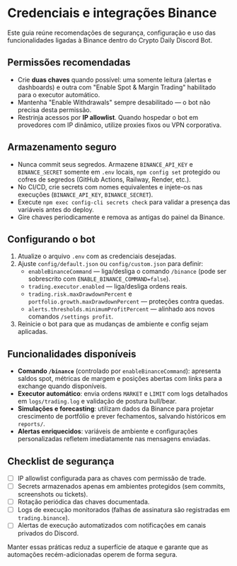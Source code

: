 # Credenciais e integrações Binance

Este guia reúne recomendações de segurança, configuração e uso das funcionalidades ligadas à Binance dentro do Crypto Daily Discord Bot.

## Permissões recomendadas

- Crie **duas chaves** quando possível: uma somente leitura (alertas e dashboards) e outra com "Enable Spot & Margin Trading" habilitado para o executor automático.
- Mantenha "Enable Withdrawals" sempre desabilitado — o bot não precisa desta permissão.
- Restrinja acessos por **IP allowlist**. Quando hospedar o bot em provedores com IP dinâmico, utilize proxies fixos ou VPN corporativa.

## Armazenamento seguro

- Nunca commit seus segredos. Armazene `BINANCE_API_KEY` e `BINANCE_SECRET` somente em `.env` locais, `npm config set` protegido ou cofres de segredos (GitHub Actions, Railway, Render, etc.).
- No CI/CD, crie secrets com nomes equivalentes e injete-os nas execuções (`BINANCE_API_KEY`, `BINANCE_SECRET`).
- Execute `npm exec config-cli secrets check` para validar a presença das variáveis antes do deploy.
- Gire chaves periodicamente e remova as antigas do painel da Binance.

## Configurando o bot

1. Atualize o arquivo `.env` com as credenciais desejadas.
2. Ajuste `config/default.json` ou `config/custom.json` para definir:
   - `enableBinanceCommand` — liga/desliga o comando `/binance` (pode ser sobrescrito com `ENABLE_BINANCE_COMMAND=false`).
   - `trading.executor.enabled` — liga/desliga ordens reais.
   - `trading.risk.maxDrawdownPercent` e `portfolio.growth.maxDrawdownPercent` — proteções contra quedas.
   - `alerts.thresholds.minimumProfitPercent` — alinhado aos novos comandos `/settings profit`.
3. Reinicie o bot para que as mudanças de ambiente e config sejam aplicadas.

## Funcionalidades disponíveis

- **Comando `/binance`** (controlado por `enableBinanceCommand`): apresenta saldos spot, métricas de margem e posições abertas com links para a exchange quando disponíveis.
- **Executor automático**: envia ordens `MARKET` e `LIMIT` com logs detalhados em `logs/trading.log` e validação de postura bull/bear.
- **Simulações e forecasting**: utilizam dados da Binance para projetar crescimento de portfólio e prever fechamentos, salvando históricos em `reports/`.
- **Alertas enriquecidos**: variáveis de ambiente e configurações personalizadas refletem imediatamente nas mensagens enviadas.

## Checklist de segurança

- [ ] IP allowlist configurada para as chaves com permissão de trade.
- [ ] Secrets armazenados apenas em ambientes protegidos (sem commits, screenshots ou tickets).
- [ ] Rotação periódica das chaves documentada.
- [ ] Logs de execução monitorados (falhas de assinatura são registradas em `trading.binance`).
- [ ] Alertas de execução automatizados com notificações em canais privados do Discord.

Manter essas práticas reduz a superfície de ataque e garante que as automações recém-adicionadas operem de forma segura.
